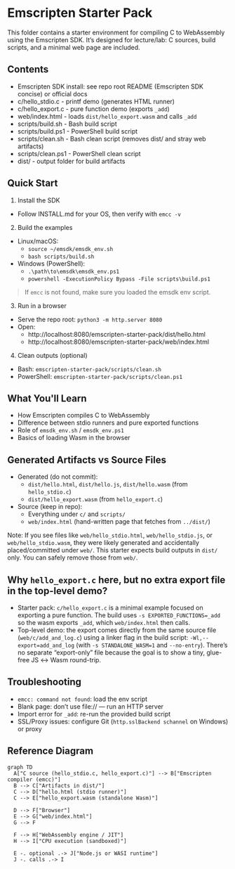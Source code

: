 # Emscripten Starter Pack

This folder contains a starter environment for compiling C to WebAssembly using the Emscripten SDK. It’s designed for lecture/lab: C sources, build scripts, and a minimal web page are included.

## Contents
- Emscripten SDK install: see repo root README (Emscripten SDK concise) or official docs
- c/hello_stdio.c - printf demo (generates HTML runner)
- c/hello_export.c - pure function demo (exports `_add`)
- web/index.html - loads `dist/hello_export.wasm` and calls `_add`
 - scripts/build.sh - Bash build script
 - scripts/build.ps1 - PowerShell build script
 - scripts/clean.sh - Bash clean script (removes dist/ and stray web artifacts)
 - scripts/clean.ps1 - PowerShell clean script
 - dist/ - output folder for build artifacts

## Quick Start
1) Install the SDK
- Follow INSTALL.md for your OS, then verify with `emcc -v`

2) Build the examples
- Linux/macOS:
  - `source ~/emsdk/emsdk_env.sh`
  - `bash scripts/build.sh`
- Windows (PowerShell):
  - `.\path\to\emsdk\emsdk_env.ps1`
  - `powershell -ExecutionPolicy Bypass -File scripts\build.ps1`

> If `emcc` is not found, make sure you loaded the emsdk env script.

3) Run in a browser
- Serve the repo root: `python3 -m http.server 8080`
- Open:
  - http://localhost:8080/emscripten-starter-pack/dist/hello.html
  - http://localhost:8080/emscripten-starter-pack/web/index.html

4) Clean outputs (optional)
- Bash: `emscripten-starter-pack/scripts/clean.sh`
- PowerShell: `emscripten-starter-pack/scripts/clean.ps1`

## What You'll Learn
- How Emscripten compiles C to WebAssembly
- Difference between stdio runners and pure exported functions
- Role of `emsdk_env.sh` / `emsdk_env.ps1`
- Basics of loading Wasm in the browser

## Generated Artifacts vs Source Files
- Generated (do not commit):
  - `dist/hello.html`, `dist/hello.js`, `dist/hello.wasm` (from `hello_stdio.c`)
  - `dist/hello_export.wasm` (from `hello_export.c`)
- Source (keep in repo):
  - Everything under `c/` and `scripts/`
  - `web/index.html` (hand-written page that fetches from `../dist/`)

Note: If you see files like `web/hello_stdio.html`, `web/hello_stdio.js`, or `web/hello_stdio.wasm`, they were likely generated and accidentally placed/committed under `web/`. This starter expects build outputs in `dist/` only. You can safely remove those from `web/`.

## Why `hello_export.c` here, but no extra export file in the top-level demo?
- Starter pack: `c/hello_export.c` is a minimal example focused on exporting a pure function. The build uses `-s EXPORTED_FUNCTIONS=_add` so the wasm exports `_add`, which `web/index.html` then calls.
- Top-level demo: the export comes directly from the same source file (`web/c/add_and_log.c`) using a linker flag in the build script: `-Wl,--export=add_and_log` (with `-s STANDALONE_WASM=1` and `--no-entry`). There’s no separate “export-only” file because the goal is to show a tiny, glue-free JS ↔ Wasm round-trip.

## Troubleshooting
- `emcc: command not found`: load the env script
- Blank page: don’t use file:// — run an HTTP server
- Import error for `_add`: re-run the provided build script
- SSL/Proxy issues: configure Git (`http.sslBackend schannel` on Windows) or proxy

## Reference Diagram
```mermaid
graph TD
  A["C source (hello_stdio.c, hello_export.c)"] --> B["Emscripten compiler (emcc)"]
  B --> C["Artifacts in dist/"]
  C --> D["hello.html (stdio runner)"]
  C --> E["hello_export.wasm (standalone Wasm)"]

  D --> F["Browser"]
  E --> G["web/index.html"]
  G --> F

  F --> H["WebAssembly engine / JIT"]
  H --> I["CPU execution (sandboxed)"]

  E -. optional .-> J["Node.js or WASI runtime"]
  J -. calls .-> I
```
